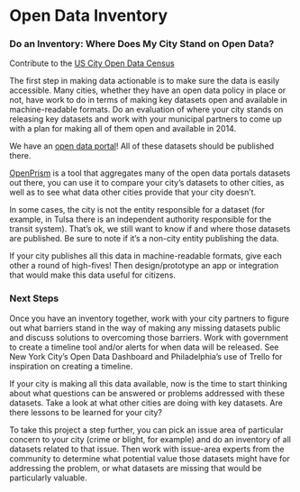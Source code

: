 # Open Data Inventory

### Do an Inventory: Where Does My City Stand on Open Data?

Contribute to the [US City Open Data Census](http://us-city.census.okfn.org/)

The first step in making data actionable is to make sure the data is easily accessible. Many cities, whether they have an open data policy in place or not, have work to do in terms of making key datasets open and available in machine-readable formats. Do an evaluation of where your city stands on releasing key datasets and work with your municipal partners to come up with a plan for making all of them open and available in 2014.

We have an [open data portal](https://communities.socrata.com/catalog/code-for-hampton-roads/)! All of these datasets should be published there.

[OpenPrism](http://openprism.thomaslevine.com/) is a tool that aggregates many of the open data portals datasets out there, you can use it to compare your city’s datasets to other cities, as well as to see what data other cities provide that your city doesn’t.

In some cases, the city is not the entity responsible for a dataset (for example, in Tulsa there is an independent authority responsible for the transit system). That’s ok, we still want to know if and where those datasets are published. Be sure to note if it’s a non-city entity publishing the data.

If your city publishes all this data in machine-readable formats, give each other a round of high-fives! Then design/prototype an app or integration that would make this data useful for citizens.

### Next Steps

Once you have an inventory together, work with your city partners to figure out what barriers stand in the way of making any missing datasets public and discuss solutions to overcoming those barriers. Work with government to create a timeline tool and/or alerts for when data will be released. See New York City’s Open Data Dashboard and Philadelphia’s use of Trello for inspiration on creating a timeline.

If your city is making all this data available, now is the time to start thinking about what questions can be answered or problems addressed with these datasets. Take a look at what other cities are doing with key datasets. Are there lessons to be learned for your city?

To take this project a step further, you can pick an issue area of particular concern to your city (crime or blight, for example) and do an inventory of all datasets related to that issue. Then work with issue-area experts from the community to determine what potential value those datasets might have for addressing the problem, or what datasets are missing that would be particularly valuable.
